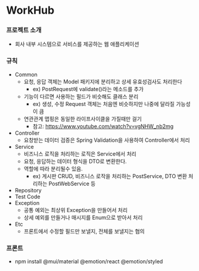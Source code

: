 # WorkHub

### 프로젝트 소개

- 회사 내부 시스템으로 서비스를 제공하는 웹 애플리케이션

### 규칙

- Common
  - 요청, 응답 객체는 Model 패키지에 분리하고 상세 유효성검사도 처리한다
    - ex) PostRequest에 validate()라는 메소드를 추가
  - 기능이 다르면 사용하는 필드가 비슷해도 클래스 분리
    - ex) 생성, 수정 Request 객체는 처음엔 비슷하지만 나중에 달라질 가능성이 큼
  - 연관관계 맵핑은 동일한 라이프사이클을 가질때만 걸기
    - 참고: https://www.youtube.com/watch?v=vgNHW_nb2mg
- Controller
  - 요창받는 데이터 검증은 Spring Validation을 사용하여 Controller에서 처리
- Service
  - 비즈니스 로직을 처리하는 로직은 Service에서 처리
  - 요청, 응답하는 데이터 형식을 DTO로 변환한다.
  - 역할에 따라 분리될수 있음.
    - ex) 게시판 CRUD, 비즈니스 로작을 처리하는 PostService, DTO 변환 처리하는 PostWebService 등
- Repository
- Test Code
- Exception
  - 공통 예외는 최상위 Exception을 만들어서 처리
  - 상세 예외를 만들거나 매시지를 Enum으로 받아서 처리
- Etc
  - 프론트에서 수정할 필드만 보낼지, 전체를 보낼지는 협의

### 프론트

- npm install @mui/material @emotion/react @emotion/styled
